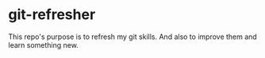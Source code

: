 # git-refresher

This repo's purpose is to refresh my git skills.
And also to improve them and learn something new.
